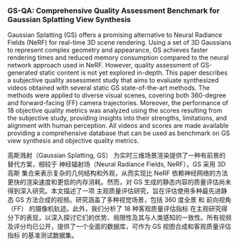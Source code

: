 ### GS-QA: Comprehensive Quality Assessment Benchmark for Gaussian Splatting View Synthesis

Gaussian Splatting (GS) offers a promising alternative to Neural Radiance Fields (NeRF) for real-time 3D scene rendering. Using a set of 3D Gaussians to represent complex geometry and appearance, GS achieves faster rendering times and reduced memory consumption compared to the neural network approach used in NeRF. However, quality assessment of GS-generated static content is not yet explored in-depth. This paper describes a subjective quality assessment study that aims to evaluate synthesized videos obtained with several static GS state-of-the-art methods. The methods were applied to diverse visual scenes, covering both 360-degree and forward-facing (FF) camera trajectories. Moreover, the performance of 18 objective quality metrics was analyzed using the scores resulting from the subjective study, providing insights into their strengths, limitations, and alignment with human perception. All videos and scores are made available providing a comprehensive database that can be used as benchmark on GS view synthesis and objective quality metrics.

高斯溅射（Gaussian Splatting, GS） 为实时三维场景渲染提供了一种有前景的替代方案，相较于 神经辐射场（Neural Radiance Fields, NeRF），GS 采用 3D 高斯 集合来表示复杂的几何结构和外观，从而实现比 NeRF 依赖神经网络的方法更快的渲染速度和更低的内存消耗。然而，对 GS 生成的静态内容的质量评估尚未得到深入研究。本文描述了一项 主观质量评估研究，旨在评估使用多种最先进静态 GS 方法合成的视频。研究涵盖了多种视觉场景，包括 360 度全景 和 前向视角（FF） 的摄像机轨迹。此外，我们分析了 18 种客观质量评估指标 在主观研究得分下的表现，以深入探讨它们的优势、局限性及其与人类感知的一致性。所有视频及评分均已公开，提供了一个全面的数据库，可作为 GS 视图合成和客观质量评估指标 的基准测试数据集。
